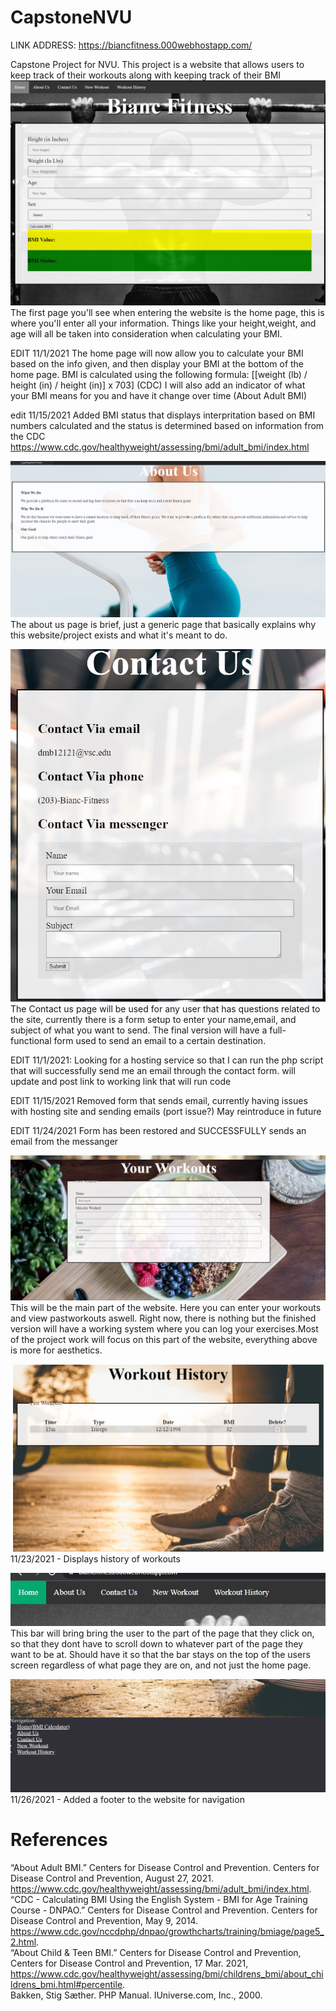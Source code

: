 # CapstoneNVU

LINK ADDRESS: https://biancfitness.000webhostapp.com/

Capstone Project for NVU. This project is a website that allows users to keep track of their workouts along with keeping track of their BMI
![](READMEimages/NewHomeScreen.jpg)
The first page you'll see when entering the website is the home page, this is where you'll enter all your information. Things like your height,weight, and age will all be taken into consideration when calculating your BMI.

EDIT 11/1/2021 The home page will now allow you to calculate your BMI based on the info given, and then display your BMI at the bottom of the home page. BMI is calculated using the following formula: [[weight (lb) / height (in) / height (in)] x 703] (CDC)
I will also add an indicator of what your BMI means for you and have it change over time (About Adult BMI)

edit 11/15/2021
Added BMI status that displays interpritation based on BMI numbers calculated and the status is determined based on information from the CDC https://www.cdc.gov/healthyweight/assessing/bmi/adult_bmi/index.html

![](READMEimages/About%20Us%20ex%201.jpg)
The about us page is brief, just a generic page that basically explains why this website/project exists and what it's meant to do.

![](READMEimages/NewContactUs.jpg)
The Contact us page will be used for any user that has questions related to the site, currently there is a form setup to enter your name,email, and subject of what you want to send. The final version will have a full-functional form used to send an email to a certain destination.

EDIT 11/1/2021: Looking for a hosting service so that I can run the php script that will successfully send me an email through the contact form. will update and post link to working link that will run code

EDIT 11/15/2021
Removed form that sends email, currently having issues with hosting site and sending emails (port issue?) May reintroduce in future 

EDIT 11/24/2021
Form has been restored and SUCCESSFULLY sends an email from the messanger

![](READMEimages/YourWorkout%20ex.jpg)
This will be the main part of the website. Here you can enter your workouts and view pastworkouts aswell. Right now, there is nothing but the finished version will have a working system where you can log your exercises.Most of the project work will focus on this part of the website, everything above is more for aesthetics.

![](READMEimages/WorkoutHist.jpg)
11/23/2021 - Displays history of workouts 

![](READMEimages/NavBarNew.jpg)
This bar will bring bring the user to the part of the page that they click on, so that they dont have to scroll down to whatever part of the page they want to be at. Should have it so that the bar stays on the top of the users screen regardless of what page they are on, and not just the home page.

![](READMEimages/Footer.jpg)
11/26/2021 - Added a footer to the website for navigation
# References
“About Adult BMI.” Centers for Disease Control and Prevention. Centers for Disease Control and Prevention, August 27, 2021. https://www.cdc.gov/healthyweight/assessing/bmi/adult_bmi/index.html. <br />
“CDC - Calculating BMI Using the English System - BMI for Age Training Course - DNPAO.” Centers for Disease Control and Prevention. Centers for Disease Control and Prevention, May 9, 2014. https://www.cdc.gov/nccdphp/dnpao/growthcharts/training/bmiage/page5_2.html. <br />
“About Child &amp; Teen BMI.” Centers for Disease Control and Prevention, Centers for Disease Control and Prevention, 17 Mar. 2021, https://www.cdc.gov/healthyweight/assessing/bmi/childrens_bmi/about_childrens_bmi.html#percentile. <br />
Bakken, Stig Sæther. PHP Manual. IUniverse.com, Inc., 2000. 
